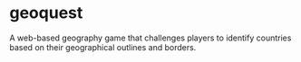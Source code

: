 # geoquest
A web-based geography game that challenges players to identify countries based on their geographical outlines and borders.
